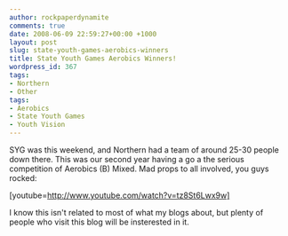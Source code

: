 ```yaml
---
author: rockpaperdynamite
comments: true
date: 2008-06-09 22:59:27+00:00 +1000
layout: post
slug: state-youth-games-aerobics-winners
title: State Youth Games Aerobics Winners!
wordpress_id: 367
tags:
- Northern
- Other
tags:
- Aerobics
- State Youth Games
- Youth Vision
---
```


SYG was this weekend, and Northern had a team of around 25-30 people down there. This was our second year having a go a the serious competition of Aerobics (B) Mixed. Mad props to all involved, you guys rocked:

[youtube=http://www.youtube.com/watch?v=tz8St6Lwx9w]

I know this isn't related to most of what my blogs about, but plenty of people who visit this blog will be insterested in it.
